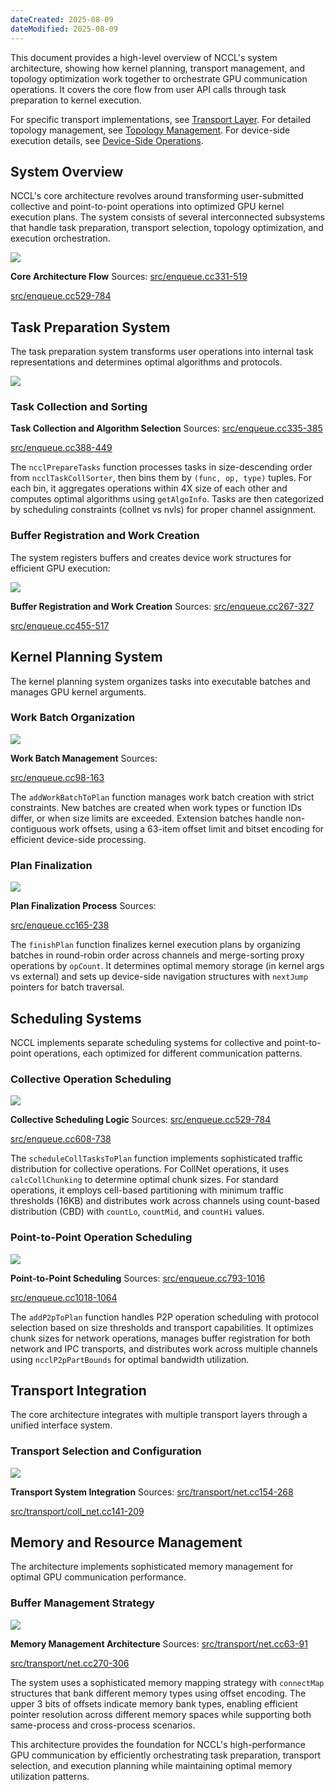 ```yaml
---
dateCreated: 2025-08-09
dateModified: 2025-08-09
---
```


This document provides a high-level overview of NCCL's system architecture, showing how kernel planning, transport management, and topology optimization work together to orchestrate GPU communication operations. It covers the core flow from user API calls through task preparation to kernel execution.

For specific transport implementations, see [Transport Layer](https://deepwiki.com/NVIDIA/nccl/3-transport-layer). For detailed topology management, see [Topology Management](https://deepwiki.com/NVIDIA/nccl/4-topology-management). For device-side execution details, see [Device-Side Operations](https://deepwiki.com/NVIDIA/nccl/5-device-side-operations).

## System Overview

NCCL's core architecture revolves around transforming user-submitted collective and point-to-point operations into optimized GPU kernel execution plans. The system consists of several interconnected subsystems that handle task preparation, transport selection, topology optimization, and execution orchestration.

![](System%20Overview.png)

**Core Architecture Flow** Sources: [](https://github.com/NVIDIA/nccl/blob/7c12c627/src/enqueue.cc#L331-L519)[src/enqueue.cc331-519](https://github.com/NVIDIA/nccl/blob/7c12c627/src/enqueue.cc#L331-L519)[](https://github.com/NVIDIA/nccl/blob/7c12c627/src/enqueue.cc#L529-L784)

[src/enqueue.cc529-784](https://github.com/NVIDIA/nccl/blob/7c12c627/src/enqueue.cc#L529-L784)

## Task Preparation System

The task preparation system transforms user operations into internal task representations and determines optimal algorithms and protocols.

![](Task%20Preparation%20System.png)

### Task Collection and Sorting

**Task Collection and Algorithm Selection** Sources: [](https://github.com/NVIDIA/nccl/blob/7c12c627/src/enqueue.cc#L335-L385)[src/enqueue.cc335-385](https://github.com/NVIDIA/nccl/blob/7c12c627/src/enqueue.cc#L335-L385)[](https://github.com/NVIDIA/nccl/blob/7c12c627/src/enqueue.cc#L388-L449)

[src/enqueue.cc388-449](https://github.com/NVIDIA/nccl/blob/7c12c627/src/enqueue.cc#L388-L449)

The `ncclPrepareTasks` function processes tasks in size-descending order from `ncclTaskCollSorter`, then bins them by `(func, op, type)` tuples. For each bin, it aggregates operations within 4X size of each other and computes optimal algorithms using `getAlgoInfo`. Tasks are then categorized by scheduling constraints (collnet vs nvls) for proper channel assignment.

### Buffer Registration and Work Creation

The system registers buffers and creates device work structures for efficient GPU execution:

![](Buffer%20Registration%20and%20Work%20Creation.png)

**Buffer Registration and Work Creation** Sources: [](https://github.com/NVIDIA/nccl/blob/7c12c627/src/enqueue.cc#L267-L327)[src/enqueue.cc267-327](https://github.com/NVIDIA/nccl/blob/7c12c627/src/enqueue.cc#L267-L327)[](https://github.com/NVIDIA/nccl/blob/7c12c627/src/enqueue.cc#L455-L517)

[src/enqueue.cc455-517](https://github.com/NVIDIA/nccl/blob/7c12c627/src/enqueue.cc#L455-L517)

## Kernel Planning System

The kernel planning system organizes tasks into executable batches and manages GPU kernel arguments.

### Work Batch Organization

![](Work%20Batch%20Organization.png)

**Work Batch Management** Sources:[](https://github.com/NVIDIA/nccl/blob/7c12c627/src/enqueue.cc#L98-L163)

[src/enqueue.cc98-163](https://github.com/NVIDIA/nccl/blob/7c12c627/src/enqueue.cc#L98-L163)

The `addWorkBatchToPlan` function manages work batch creation with strict constraints. New batches are created when work types or function IDs differ, or when size limits are exceeded. Extension batches handle non-contiguous work offsets, using a 63-item offset limit and bitset encoding for efficient device-side processing.

### Plan Finalization

![](Plan%20Finalization.png)

**Plan Finalization Process** Sources:[](https://github.com/NVIDIA/nccl/blob/7c12c627/src/enqueue.cc#L165-L238)

[src/enqueue.cc165-238](https://github.com/NVIDIA/nccl/blob/7c12c627/src/enqueue.cc#L165-L238)

The `finishPlan` function finalizes kernel execution plans by organizing batches in round-robin order across channels and merge-sorting proxy operations by `opCount`. It determines optimal memory storage (in kernel args vs external) and sets up device-side navigation structures with `nextJump` pointers for batch traversal.

## Scheduling Systems

NCCL implements separate scheduling systems for collective and point-to-point operations, each optimized for different communication patterns.

### Collective Operation Scheduling

![](Collective%20Operation%20Scheduling.png)

**Collective Scheduling Logic** Sources: [](https://github.com/NVIDIA/nccl/blob/7c12c627/src/enqueue.cc#L529-L784)[src/enqueue.cc529-784](https://github.com/NVIDIA/nccl/blob/7c12c627/src/enqueue.cc#L529-L784)[](https://github.com/NVIDIA/nccl/blob/7c12c627/src/enqueue.cc#L608-L738)

[src/enqueue.cc608-738](https://github.com/NVIDIA/nccl/blob/7c12c627/src/enqueue.cc#L608-L738)

The `scheduleCollTasksToPlan` function implements sophisticated traffic distribution for collective operations. For CollNet operations, it uses `calcCollChunking` to determine optimal chunk sizes. For standard operations, it employs cell-based partitioning with minimum traffic thresholds (16KB) and distributes work across channels using count-based distribution (CBD) with `countLo`, `countMid`, and `countHi` values.

### Point-to-Point Operation Scheduling

![](Point-to-Point%20Operation%20Scheduling.png)

**Point-to-Point Scheduling** Sources: [](https://github.com/NVIDIA/nccl/blob/7c12c627/src/enqueue.cc#L793-L1016)[src/enqueue.cc793-1016](https://github.com/NVIDIA/nccl/blob/7c12c627/src/enqueue.cc#L793-L1016)[](https://github.com/NVIDIA/nccl/blob/7c12c627/src/enqueue.cc#L1018-L1064)

[src/enqueue.cc1018-1064](https://github.com/NVIDIA/nccl/blob/7c12c627/src/enqueue.cc#L1018-L1064)

The `addP2pToPlan` function handles P2P operation scheduling with protocol selection based on size thresholds and transport capabilities. It optimizes chunk sizes for network operations, manages buffer registration for both network and IPC transports, and distributes work across multiple channels using `ncclP2pPartBounds` for optimal bandwidth utilization.

## Transport Integration

The core architecture integrates with multiple transport layers through a unified interface system.

### Transport Selection and Configuration

![](Transport%20Selection%20and%20Configuration.png)

**Transport System Integration** Sources: [](https://github.com/NVIDIA/nccl/blob/7c12c627/src/transport/net.cc#L154-L268)[src/transport/net.cc154-268](https://github.com/NVIDIA/nccl/blob/7c12c627/src/transport/net.cc#L154-L268)[](https://github.com/NVIDIA/nccl/blob/7c12c627/src/transport/coll_net.cc#L141-L209)

[src/transport/coll_net.cc141-209](https://github.com/NVIDIA/nccl/blob/7c12c627/src/transport/coll_net.cc#L141-L209)

## Memory and Resource Management

The architecture implements sophisticated memory management for optimal GPU communication performance.

### Buffer Management Strategy

![](Buffer%20Management%20Strategy.png)

**Memory Management Architecture** Sources: [](https://github.com/NVIDIA/nccl/blob/7c12c627/src/transport/net.cc#L63-L91)[src/transport/net.cc63-91](https://github.com/NVIDIA/nccl/blob/7c12c627/src/transport/net.cc#L63-L91)[](https://github.com/NVIDIA/nccl/blob/7c12c627/src/transport/net.cc#L270-L306)

[src/transport/net.cc270-306](https://github.com/NVIDIA/nccl/blob/7c12c627/src/transport/net.cc#L270-L306)

The system uses a sophisticated memory mapping strategy with `connectMap` structures that bank different memory types using offset encoding. The upper 3 bits of offsets indicate memory bank types, enabling efficient pointer resolution across different memory spaces while supporting both same-process and cross-process scenarios.

This architecture provides the foundation for NCCL's high-performance GPU communication by efficiently orchestrating task preparation, transport selection, and execution planning while maintaining optimal memory utilization patterns.
